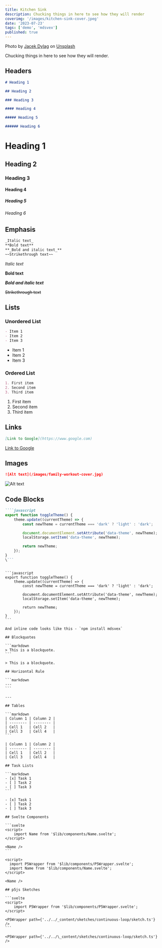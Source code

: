 ```yaml
---
title: Kitchen Sink
description: Chucking things in here to see how they will render
coverimg: '/images/kitchen-sink-cover.jpeg'
date: '2023-07-23'
tags: ['demo', 'mdsvex']
published: true
---
```


Photo by <a href="https://unsplash.com/@dylu?utm_source=unsplash&utm_medium=referral&utm_content=creditCopyText">Jacek Dylag</a> on <a href="https://unsplash.com/photos/Vve7XkiUq_Y?utm_source=unsplash&utm_medium=referral&utm_content=creditCopyText">Unsplash</a>

Chucking things in here to see how they will render.

## Headers

```markdown
# Heading 1

## Heading 2

### Heading 3

#### Heading 4

##### Heading 5

###### Heading 6
```

# Heading 1

## Heading 2

### Heading 3

#### Heading 4

##### Heading 5

###### Heading 6

## Emphasis

```markdown
_Italic text_
**Bold text**
**_Bold and italic text_**
~~Strikethrough text~~
```

_Italic text_

**Bold text**

**_Bold and italic text_**

~~Strikethrough text~~

## Lists

### Unordered List

```markdown
- Item 1
- Item 2
- Item 3
```

- Item 1
- Item 2
- Item 3

### Ordered List

```markdown
1. First item
2. Second item
3. Third item
```

1. First item
2. Second item
3. Third item

## Links

```markdown
[Link to Google](https://www.google.com)
```

[Link to Google](https://www.google.com)

## Images

```markdown
![Alt text](/images/family-workout-cover.jpg)
```

![Alt text](/images/family-workout-cover.jpg)

## Code Blocks

````markdown
````javascript
export function toggleTheme() {
	theme.update((currentTheme) => {
		const newTheme = currentTheme === 'dark' ? 'light' : 'dark';

		document.documentElement.setAttribute('data-theme', newTheme);
		localStorage.setItem('data-theme', newTheme);

		return newTheme;
	});
}
\```
````
````

```javascript
export function toggleTheme() {
	theme.update((currentTheme) => {
		const newTheme = currentTheme === 'dark' ? 'light' : 'dark';

		document.documentElement.setAttribute('data-theme', newTheme);
		localStorage.setItem('data-theme', newTheme);

		return newTheme;
	});
}
```

And inline code looks like this - `npm install mdsvex`

## Blockquotes

```markdown
> This is a blockquote.
```

> This is a blockquote.

## Horizontal Rule

```markdown
---
```

---

## Tables

```markdown
| Column 1 | Column 2 |
| -------- | -------- |
| Cell 1   | Cell 2   |
| Cell 3   | Cell 4   |
```

| Column 1 | Column 2 |
| -------- | -------- |
| Cell 1   | Cell 2   |
| Cell 3   | Cell 4   |

## Task Lists

```markdown
- [x] Task 1
- [ ] Task 2
- [ ] Task 3
```

- [x] Task 1
- [ ] Task 2
- [ ] Task 3

## Svelte Components

```svelte
<script>
	import Name from '$lib/components/Name.svelte';
</script>

<Name />
```

<script>
  import P5Wrapper from '$lib/components/P5Wrapper.svelte';
  import Name from '$lib/components/Name.svelte';
</script>

<Name />

## p5js Sketches

```svelte
<script>
	import P5Wrapper from '$lib/components/P5Wrapper.svelte';
</script>

<P5Wrapper path={'../../_content/sketches/continuous-loop/sketch.ts'} />
```

<P5Wrapper path={'../../\_content/sketches/continuous-loop/sketch.ts'} />
